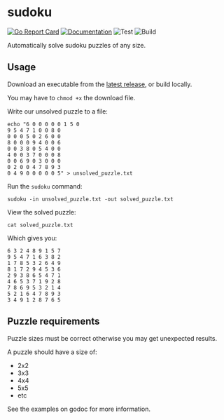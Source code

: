 # sudoku

[![Go Report Card](https://goreportcard.com/badge/github.com/TomWright/sudoku)](https://goreportcard.com/report/github.com/TomWright/sudoku)
[![Documentation](https://godoc.org/github.com/TomWright/sudoku?status.svg)](https://godoc.org/github.com/TomWright/sudoku)
![Test](https://github.com/TomWright/sudoku/workflows/Test/badge.svg)
![Build](https://github.com/TomWright/sudoku/workflows/Build/badge.svg)

Automatically solve sudoku puzzles of any size.

## Usage

Download an executable from the [latest release](https://github.com/TomWright/sudoku/releases/latest), or build locally.

You may have to `chmod +x` the download file.

Write our unsolved puzzle to a file:
```
echo "6 0 0 0 0 0 1 5 0
9 5 4 7 1 0 0 8 0
0 0 0 5 0 2 6 0 0
8 0 0 0 9 4 0 0 6
0 0 3 8 0 5 4 0 0
4 0 0 3 7 0 0 0 8
0 0 6 9 0 3 0 0 0
0 2 0 0 4 7 8 9 3
0 4 9 0 0 0 0 0 5" > unsolved_puzzle.txt
```

Run the `sudoku` command:
```
sudoku -in unsolved_puzzle.txt -out solved_puzzle.txt
```

View the solved puzzle:
```
cat solved_puzzle.txt
```

Which gives you:
```
6 3 2 4 8 9 1 5 7
9 5 4 7 1 6 3 8 2
1 7 8 5 3 2 6 4 9
8 1 7 2 9 4 5 3 6
2 9 3 8 6 5 4 7 1
4 6 5 3 7 1 9 2 8
7 8 6 9 5 3 2 1 4
5 2 1 6 4 7 8 9 3
3 4 9 1 2 8 7 6 5
```

## Puzzle requirements

Puzzle sizes must be correct otherwise you may get unexpected results.

A puzzle should have a size of:
- 2x2
- 3x3
- 4x4
- 5x5
- etc

See the examples on godoc for more information.
